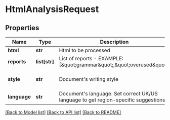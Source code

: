 # HtmlAnalysisRequest

## Properties
Name | Type | Description | Notes
------------ | ------------- | ------------- | -------------
**html** | **str** | Html to be processed | 
**reports** | **list[str]** | List of reports - EXAMPLE: [\&quot;grammar\&quot;,\&quot;overused\&quot;] | 
**style** | **str** | Document&#39;s writing style | [default to 'General']
**language** | **str** | Document&#39;s language. Set correct UK/US language to get region-specific suggestions | [default to 'en']

[[Back to Model list]](../README.md#documentation-for-models) [[Back to API list]](../README.md#documentation-for-api-endpoints) [[Back to README]](../README.md)


